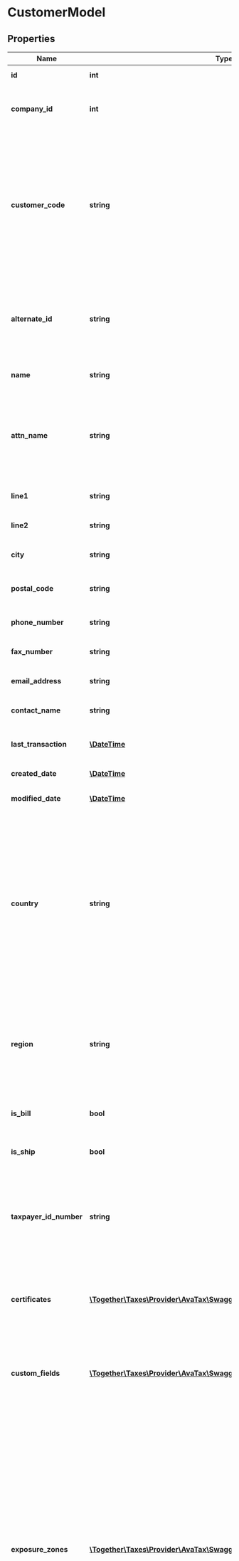 # CustomerModel

## Properties
Name | Type | Description | Notes
------------ | ------------- | ------------- | -------------
**id** | **int** | Unique ID number of this customer. | [optional] 
**company_id** | **int** | The unique ID number of the AvaTax company that recorded this customer. | 
**customer_code** | **string** | The unique code identifying this customer.  Must be unique within your company.                This code should be used in the &#x60;customerCode&#x60; field of any call that creates or adjusts a transaction  in order to ensure that all exemptions that apply to this customer are correctly considered.                Note: This field is case sensitive. | 
**alternate_id** | **string** | A customer-configurable alternate ID number for this customer.  You may set this value to match any  other system that would like to reference this customer record. | [optional] 
**name** | **string** | A friendly name identifying this customer. | 
**attn_name** | **string** | Indicates the \&quot;Attn:\&quot; component of the address for this customer, if this customer requires mailings to be shipped  to the attention of a specific person or department name. | [optional] 
**line1** | **string** | First line of the street address of this customer. | 
**line2** | **string** | Second line of the street address of this customer. | [optional] 
**city** | **string** | City component of the street address of this customer. | 
**postal_code** | **string** | Postal Code / Zip Code component of the address of this customer. | 
**phone_number** | **string** | The main phone number for this customer. | [optional] 
**fax_number** | **string** | The fax phone number for this customer, if any. | [optional] 
**email_address** | **string** | The main email address for this customer. | [optional] 
**contact_name** | **string** | The name of the main contact person for this customer. | [optional] 
**last_transaction** | [**\DateTime**](\DateTime.md) | Date when this customer last executed a transaction. | [optional] 
**created_date** | [**\DateTime**](\DateTime.md) | The date when this record was created. | [optional] 
**modified_date** | [**\DateTime**](\DateTime.md) | The date/time when this record was last modified. | [optional] 
**country** | **string** | Name or ISO 3166 code identifying the country.                This field supports many different country identifiers:   * Two character ISO 3166 codes   * Three character ISO 3166 codes   * Fully spelled out names of the country in ISO supported languages   * Common alternative spellings for many countries                For a full list of all supported codes and names, please see the Definitions API &#x60;ListCountries&#x60;. | 
**region** | **string** | ISO 3166 code identifying the region within the country.  Two and three character ISO 3166 region codes.                For a full list of all supported codes, please see the Definitions API &#x60;ListRegions&#x60;. | 
**is_bill** | **bool** | True if this customer record is specifically used for bill-to purposes. | [optional] 
**is_ship** | **bool** | True if this customer record is specifically used for ship-to purposes. | [optional] 
**taxpayer_id_number** | **string** | For customers in the United States, this field is the federal taxpayer ID number.  For businesses, this is  a Federal Employer Identification Number.  For individuals, this will be a Social Security Number. | [optional] 
**certificates** | [**\Together\Taxes\Provider\AvaTax\Swagger\Model\CertificateModel[]**](CertificateModel.md) | A list of exemption certficates that apply to this customer.  You can fetch this data by specifying  &#x60;$include&#x3D;certificates&#x60; when calling a customer fetch API. | [optional] 
**custom_fields** | [**\Together\Taxes\Provider\AvaTax\Swagger\Model\CustomFieldModel[]**](CustomFieldModel.md) | A list of custom fields defined on this customer.                For more information about custom fields, see the [Avalara Help Center article about custom fields](https://help.avalara.com/0021_Avalara_CertCapture/All_About_CertCapture/Edit_or_Remove_Details_about_Customers). | [optional] 
**exposure_zones** | [**\Together\Taxes\Provider\AvaTax\Swagger\Model\ExposureZoneModel[]**](ExposureZoneModel.md) | A list of exposure zones where you do business with this customer.                To keep track of certificates that are needed for each customer, set this value to a list of all exposure zones where you  sell products to this customer.  You can find a list of exposure zones by calling &#x60;ListExposureZones&#x60;.                This field is often called \&quot;Ship-To States\&quot; or \&quot;Ship-To Zones\&quot;, since it generally refers to locations where you ship products  when this customer makes a purchase.                This field is useful for audit purposes since it helps you ensure you have the necessary certificates for each customer. | [optional] 
**ship_tos** | [**\Together\Taxes\Provider\AvaTax\Swagger\Model\CustomerModel[]**](CustomerModel.md) | A list of ship-to customer records that are connected to this bill-to customer.                Customer records represent businesses or individuals who can provide exemption certificates.  Some customers  may have certificates that are linked to their shipping address or their billing address.  To group these  customer records together, you may link multiple bill-to and ship-to addresses together to represent a single  entity that has multiple different addresses of different kinds. | [optional] 
**attributes** | [**\Together\Taxes\Provider\AvaTax\Swagger\Model\CustomerAttributeModel[]**](CustomerAttributeModel.md) | A list of attributes that apply to this customer.                You can fetch this data by specifying &#x60;$include&#x3D;attributes&#x60; when calling a customer fetch API. | [optional] 

[[Back to Model list]](../README.md#documentation-for-models) [[Back to API list]](../README.md#documentation-for-api-endpoints) [[Back to README]](../README.md)


